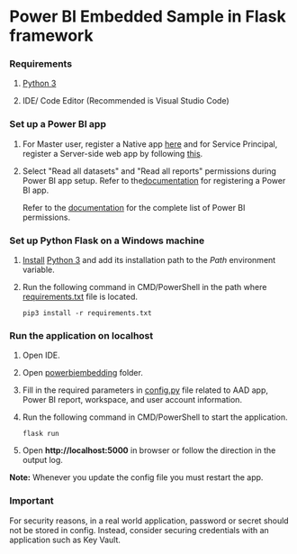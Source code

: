 # Power BI Embedded Sample in Flask framework


### Requirements

1. [Python 3](https://www.python.org/downloads/)

2. IDE/ Code Editor (Recommended is Visual Studio Code)


### Set up a Power BI app

1. For Master user, register a Native app [here](https://aka.ms/embedsetup/AppOwnsData) and for Service Principal, register a Server-side web app by following [this](https://aka.ms/EmbedServicePrincipal).

2. Select "Read all datasets" and "Read all reports" permissions during Power BI app setup. Refer to the[documentation](https://aka.ms/RegisterPowerBIApp) for registering a Power BI app. 

   Refer to the [documentation](https://aka.ms/PowerBIPermissions) for the complete list of Power BI permissions.


### Set up Python Flask on a Windows machine

1. [Install](https://docs.python.org/3/using/index.html) [Python 3](https://www.python.org/downloads/) and add its installation path to the *Path* environment variable.

2. Run the following command in CMD/PowerShell in the path where [requirements.txt](Embed%20for%20your%20customers/requirements.txt) file is located.<br>

   `pip3 install -r requirements.txt`


### Run the application on localhost

1. Open IDE.

2. Open [powerbiembedding](Embed%20for%20your%20customers/powerbiembedding) folder.

3. Fill in the required parameters in [config.py](Embed%20for%20your%20customers/powerbiembedding/config.py) file related to AAD app, Power BI report, workspace, and user account information.

4. Run the following command in CMD/PowerShell to start the application.<br>

   `flask run`


5. Open **http://localhost:5000** in browser or follow the direction in the output log.

**Note:** Whenever you update the config file you must restart the app.


### Important

For security reasons, in a real world application, password or secret should not be stored in config. Instead, consider securing credentials with an application such as Key Vault.
